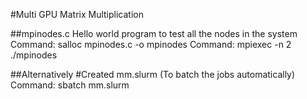#Multi GPU Matrix Multiplication

##mpinodes.c Hello world program to test all the nodes in the system
Command: salloc mpinodes.c -o mpinodes 
Command: mpiexec -n 2 ./mpinodes

##Alternatively
#Created mm.slurm (To batch the jobs automatically)
Command: sbatch mm.slurm


